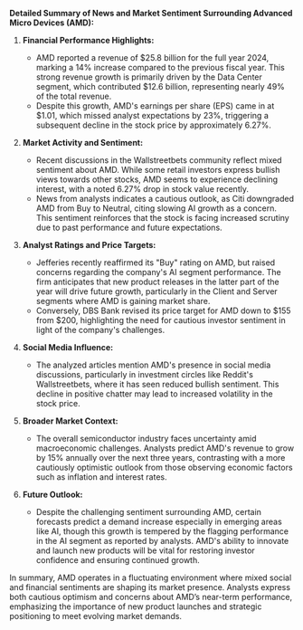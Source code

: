 **Detailed Summary of News and Market Sentiment Surrounding Advanced Micro Devices (AMD):**

1. **Financial Performance Highlights:**
   - AMD reported a revenue of $25.8 billion for the full year 2024, marking a 14% increase compared to the previous fiscal year. This strong revenue growth is primarily driven by the Data Center segment, which contributed $12.6 billion, representing nearly 49% of the total revenue. 
   - Despite this growth, AMD's earnings per share (EPS) came in at $1.01, which missed analyst expectations by 23%, triggering a subsequent decline in the stock price by approximately 6.27%.

2. **Market Activity and Sentiment:**
   - Recent discussions in the Wallstreetbets community reflect mixed sentiment about AMD. While some retail investors express bullish views towards other stocks, AMD seems to experience declining interest, with a noted 6.27% drop in stock value recently. 
   - News from analysts indicates a cautious outlook, as Citi downgraded AMD from Buy to Neutral, citing slowing AI growth as a concern. This sentiment reinforces that the stock is facing increased scrutiny due to past performance and future expectations.

3. **Analyst Ratings and Price Targets:**
   - Jefferies recently reaffirmed its "Buy" rating on AMD, but raised concerns regarding the company's AI segment performance. The firm anticipates that new product releases in the latter part of the year will drive future growth, particularly in the Client and Server segments where AMD is gaining market share.
   - Conversely, DBS Bank revised its price target for AMD down to $155 from $200, highlighting the need for cautious investor sentiment in light of the company's challenges.

4. **Social Media Influence:**
   - The analyzed articles mention AMD's presence in social media discussions, particularly in investment circles like Reddit's Wallstreetbets, where it has seen reduced bullish sentiment. This decline in positive chatter may lead to increased volatility in the stock price.

5. **Broader Market Context:**
   - The overall semiconductor industry faces uncertainty amid macroeconomic challenges. Analysts predict AMD's revenue to grow by 15% annually over the next three years, contrasting with a more cautiously optimistic outlook from those observing economic factors such as inflation and interest rates.

6. **Future Outlook:**
   - Despite the challenging sentiment surrounding AMD, certain forecasts predict a demand increase especially in emerging areas like AI, though this growth is tempered by the flagging performance in the AI segment as reported by analysts. AMD's ability to innovate and launch new products will be vital for restoring investor confidence and ensuring continued growth.

In summary, AMD operates in a fluctuating environment where mixed social and financial sentiments are shaping its market presence. Analysts express both cautious optimism and concerns about AMD’s near-term performance, emphasizing the importance of new product launches and strategic positioning to meet evolving market demands.
```